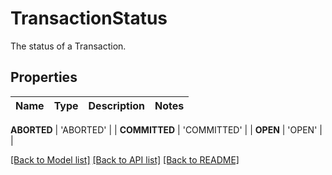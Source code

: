 # TransactionStatus

The status of a Transaction.

## Properties

Name | Type | Description | Notes
------------ | ------------- | ------------- | -------------

**ABORTED** | 'ABORTED' | |
**COMMITTED** | 'COMMITTED' | |
**OPEN** | 'OPEN' | |

[\[Back to Model list\]](../README.md#documentation-for-models) [\[Back to API list\]](../README.md#documentation-for-api-endpoints) [\[Back to README\]](../README.md)
